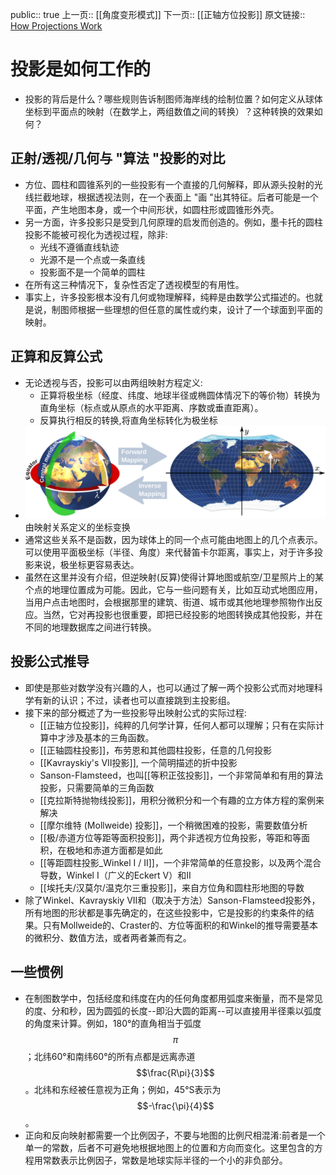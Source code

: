 public:: true
上一页:: [[角度变形模式]]
下一页:: [[正轴方位投影]]
原文链接:: [How Projections Work](https://web.archive.org/web/20180721074320/http://www.progonos.com/furuti/MapProj/Normal/CartHow/cartHow.html)

# 投影是如何工作的
- 投影的背后是什么？哪些规则告诉制图师海岸线的绘制位置？如何定义从球体坐标到平面点的映射（在数学上，两组数值之间的转换）？这种转换的效果如何？
## 正射/透视/几何与 "算法 "投影的对比
- 方位、圆柱和圆锥系列的一些投影有一个直接的几何解释，即从源头投射的光线拦截地球，根据透视法则，在一个表面上 "画 "出其特征。后者可能是一个平面，产生地图本身，或一个中间形状，如圆柱形或圆锥形外壳。
- 另一方面，许多投影只是受到几何原理的启发而创造的。例如，墨卡托的圆柱投影不能被可视化为透视过程，除非:
  * 光线不遵循直线轨迹
  * 光源不是一个点或一条直线 
  * 投影面不是一个简单的圆柱
- 在所有这三种情况下，复杂性否定了透视模型的有用性。
- 事实上，许多投影根本没有几何或物理解释，纯粹是由数学公式描述的。也就是说，制图师根据一些理想的但任意的属性或约束，设计了一个球面到平面的映射。
## 正算和反算公式
- 无论透视与否，投影可以由两组映射方程定义:
  * 正算将极坐标（经度、纬度、地球半径或椭圆体情况下的等价物）转换为直角坐标（标点或从原点的水平距离、序数或垂直距离）。
  * 反算执行相反的转换,将直角坐标转化为极坐标
- ![image.png](../assets/image_1623467215794_0.png)
  由映射关系定义的坐标变换
- 通常这些关系不是函数，因为球体上的同一个点可能由地图上的几个点表示。可以使用平面极坐标（半径、角度）来代替笛卡尔距离，事实上，对于许多投影来说，极坐标更容易表达。
- 虽然在这里并没有介绍，但逆映射(反算)使得计算地图或航空/卫星照片上的某个点的地理位置成为可能。因此，它与一些问题有关，比如互动式地图应用，当用户点击地图时，会根据那里的建筑、街道、城市或其他地理参照物作出反应。当然，它对再投影也很重要，即把已经投影的地图转换成其他投影，并在不同的地理数据库之间进行转换。
## 投影公式推导
- 即使是那些对数学没有兴趣的人，也可以通过了解一两个投影公式而对地理科学有新的认识；不过，读者也可以直接跳到主投影组。
- 接下来的部分概述了为一些投影导出映射公式的实际过程:
  * [[正轴方位投影]]，纯粹的几何学计算，任何人都可以理解；只有在实际计算中才涉及基本的三角函数。
  * [[正轴圆柱投影]]，布劳恩和其他圆柱投影，任意的几何投影
  * [[Kavrayskiy's VII投影]], 一个简明描述的折中投影
  * Sanson-Flamsteed，也叫[[等积正弦投影]]，一个非常简单和有用的算法投影，只需要简单的三角函数
  * [[克拉斯特抛物线投影]]，用积分微积分和一个有趣的立方体方程的案例来解决
  * [[摩尔维特 (Mollweide) 投影]]，一个稍微困难的投影，需要数值分析
  * [[极/赤道方位等距等面积投影]]，两个非透视方位角投影，等距和等面积，在极地和赤道方面都是如此
  * [[等距圆柱投影_Winkel I / II]]，一个非常简单的任意投影，以及两个混合导数，Winkel I（广义的Eckert V）和II
  * [[埃托夫/汉莫尔/温克尔三重投影]]，来自方位角和圆柱形地图的导数
- 除了Winkel、Kavrayskiy VII和（取决于方法）Sanson-Flamsteed投影外，所有地图的形状都是事先确定的，在这些投影中，它是投影的约束条件的结果。只有Mollweide的、Craster的、方位等面积的和Winkel的推导需要基本的微积分、数值方法，或者两者兼而有之。
## 一些惯例
- 在制图数学中，包括经度和纬度在内的任何角度都用弧度来衡量，而不是常见的度、分和秒，因为圆弧的长度--即沿大圆的距离--可以直接用半径乘以弧度的角度来计算。例如，180°的直角相当于弧度$$\pi$$；北纬60°和南纬60°的所有点都是远离赤道$$\frac{R\pi}{3}$$。北纬和东经被任意视为正角；例如，45°S表示为 $$-\frac{\pi}{4}$$。
- 正向和反向映射都需要一个比例因子，不要与地图的比例尺相混淆:前者是一个单一的常数，后者不可避免地根据地图上的位置和方向而变化。这里包含的方程用常数表示比例因子，常数是地球实际半径的一个小的非负部分。